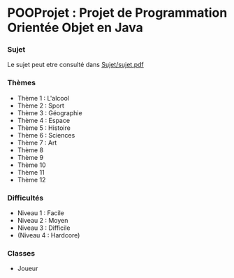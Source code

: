 # POOProjet : Projet de Programmation Orientée Objet en Java

### Sujet

Le sujet peut etre consulté dans [Sujet/sujet.pdf](https://github.com/VincentNOURY/POOProjet/Sujet/sujet.pdf)

### Thèmes

   * Thème 1 : L'alcool
   * Thème 2 : Sport
   * Thème 3 : Géographie
   * Thème 4 : Espace
   * Thème 5 : Histoire
   * Thème 6 : Sciences
   * Thème 7 : Art
   * Thème 8
   * Thème 9
   * Thème 10
   * Thème 11
   * Thème 12


### Difficultés

   * Niveau 1 : Facile
   * Niveau 2 : Moyen
   * Niveau 3 : Difficile
   * (Niveau 4 : Hardcore)

### Classes

   * Joueur
